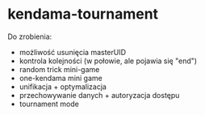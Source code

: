 # kendama-tournament
Do zrobienia:
* możliwość usunięcia masterUID
* kontrola kolejności (w połowie, ale pojawia się "end")
* random trick mini-game
* one-kendama mini game
* unifikacja + optymalizacja
* przechowywanie danych + autoryzacja dostępu
* tournament mode
